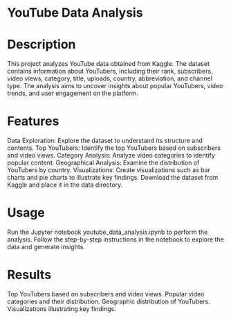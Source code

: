 # YouTube Data Analysis
# Description
This project analyzes YouTube data obtained from Kaggle. The dataset contains information about YouTubers, including their rank, subscribers, video views, category, title, uploads, country, abbreviation, and channel type. The analysis aims to uncover insights about popular YouTubers, video trends, and user engagement on the platform.

# Features
Data Exploration: Explore the dataset to understand its structure and contents.
Top YouTubers: Identify the top YouTubers based on subscribers and video views.
Category Analysis: Analyze video categories to identify popular content.
Geographical Analysis: Examine the distribution of YouTubers by country.
Visualizations: Create visualizations such as bar charts and pie charts to illustrate key findings.
Download the dataset from Kaggle and place it in the data directory.
# Usage
Run the Jupyter notebook youtube_data_analysis.ipynb to perform the analysis.
Follow the step-by-step instructions in the notebook to explore the data and generate insights.
# Results
Top YouTubers based on subscribers and video views.
Popular video categories and their distribution.
Geographic distribution of YouTubers.
Visualizations illustrating key findings.
